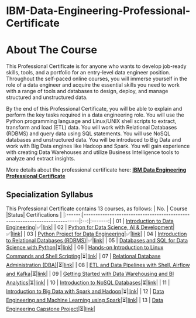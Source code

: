 # IBM-Data-Engineering-Professional-Certificate

# About The Course

This Professional Certificate is for anyone who wants to develop job-ready skills, tools, and a portfolio for an entry-level data engineer position. Throughout the self-paced online courses, you will immerse yourself in the role of a data engineer and acquire the essential skills you need to work with a range of tools and databases to design, deploy, and manage structured and unstructured data.

By the end of this Professional Certificate, you will be able to explain and perform the key tasks required in a data engineering role. You will use the Python programming language and Linux/UNIX shell scripts to extract, transform and load (ETL) data. You will work with Relational Databases (RDBMS) and query data using SQL statements. You will use NoSQL databases and unstructured data. You will be introduced to Big Data and work with Big Data engines like Hadoop and Spark. You will gain experience with creating Data Warehouses and utilize Business Intelligence tools to analyze and extract insights.

More details about the professional certificate here: <a href=https://www.coursera.org/professional-certificates/ibm-data-engineer><strong>IBM Data Engineering Professional Certificate</strong></a>

## Specialization Syllabus

This Professional Certificate contains 13 courses, as follows:
| No. | Course                                                               |Status| Certifications |
|:------:|----------------------------------------------------------------------------|:--:|:-------:|
| 01     | [Introduction to Data Engineering](./Course%201%20-%20Introduction%20to%20Data%20Engineering/)|✅|[link](https://www.coursera.org/account/accomplishments/certificate/PSGZMKW4958U)|
| 02     | [Python for Data Science, AI & Development](./Course%202%20-%20Python%20for%20Data%20Science%2C%20AI%20%26%20Development/)|✅|[link](https://www.coursera.org/account/accomplishments/certificate/P9EFTRLCXKFW)|
| 03     | [Python Project for Data Engineering](./Course%203%20-%20Python%20Project%20for%20Data%20Engineering/)|✅|[link](https://www.coursera.org/account/accomplishments/certificate/9VMQGPGPN2ZM)|
| 04     | [Introduction to Relational Databases (RDBMS)](./Course%204%20-%20Introduction%20to%20Relational%20Databases%20(RDBMS)/)|✅|[link](https://www.coursera.org/account/accomplishments/certificate/8TVD5N63KMM9)|
| 05     | [Databases and SQL for Data Science with Python](./Course%205%20-%20Databases%20and%20SQL%20for%20Data%20Science%20with%20Python/)|⏳|[link](https://www.coursera.org/account/accomplishments/certificate/UX5L3ZKGKZQD)|
| 06     | [Hands-on Introduction to Linux Commands and Shell Scripting](./Course%206%20-%20Hands-on%20Introduction%20to%20Linux%20Commands%20and%20Shell%20Scripting/)|⏳|[link]()|
| 07     | [Relational Database Administration (DBA)](./Course%207%20-%20Relational%20Database%20Administration%20(DBA)/)|⏳|[link]()|
| 08     | [ETL and Data Pipelines with Shell, Airflow and Kafka](./Course%208%20-%20ETL%20and%20Data%20Pipelines%20with%20Shell%2C%20Airflow%20and%20Kafka/)|⏳|[link]()|
| 09     | [Getting Started with Data Warehousing and BI Analytics](./Course%209%20-%20Getting%20Started%20with%20Data%20Warehousing%20and%20BI%20Analytics/)|⏳|[link]()|
| 10     | [Introduction to NoSQL Databases](./Course%2010%20-%20Introduction%20to%20NoSQL%20Databases/)|⏳|[link]()|
| 11     | [Introduction to Big Data with Spark and Hadoop](./Course%2011%20-%20Introduction%20to%20Big%20Data%20with%20Spark%20and%20Hadoop/)|⏳|[link]()|
| 12     | [Data Engineering and Machine Learning using Spark](./Course%2012%20-%20Data%20Engineering%20and%20Machine%20Learning%20using%20Spark/)|⏳|[link]()|
| 13     | [Data Engineering Capstone Project](./Course%2013%20-%20Data%20Engineering%20Capstone%20Project/)|⏳|[link]()|
